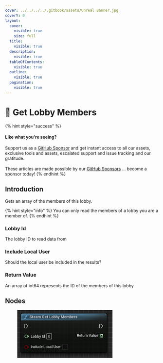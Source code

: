 ```yaml
---
cover: ../../../../.gitbook/assets/Unreal Banner.jpg
coverY: 0
layout:
  cover:
    visible: true
    size: full
  title:
    visible: true
  description:
    visible: true
  tableOfContents:
    visible: true
  outline:
    visible: true
  pagination:
    visible: true
---
```


# 🔵 Get Lobby Members

{% hint style="success" %}
#### Like what you're seeing?

Support us as a [GitHub Sponsor](../../../../where-to-buy/become-a-sponsor.md) and get instant access to all our assets, exclusive tools and assets, escalated support and issue tracking and our gratitude.\
\
These articles are made possible by our [GitHub Sponsors](../../../../where-to-buy/become-a-sponsor.md) ... become a sponsor today!
{% endhint %}

## Introduction

Gets an array of the members of this lobby.

{% hint style="info" %}
You can only read the members of a lobby you are a member of.
{% endhint %}

### Lobby Id

The lobby ID to read data from

### Include Local User

Should the local user be included in the results?

### Return Value

An array of int64 represents the ID of the members of this lobby.

## Nodes

<figure><img src="../../../../.gitbook/assets/image (383).png" alt=""><figcaption></figcaption></figure>
